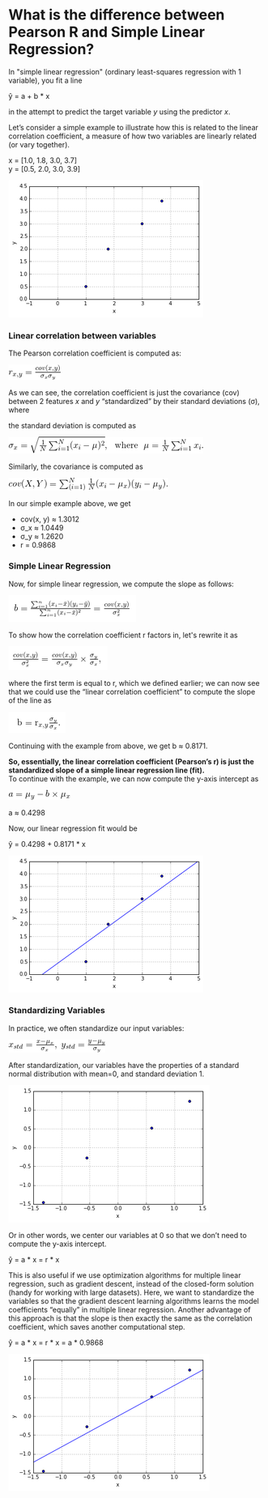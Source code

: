 # What is the difference between Pearson R and Simple Linear Regression?


In "simple linear regression" (ordinary least-squares regression with 1 variable), you fit a line    

y&#770; = a + b * x

in the attempt to predict the target variable  *y*  using the predictor *x*.

Let’s consider a simple example to illustrate how this is related to the linear correlation coefficient, a measure of how two variables are linearly related (or vary together).

x = [1.0, 1.8, 3.0, 3.7]  
y = [0.5, 2.0, 3.0, 3.9]

![](./pearson-r-vs-linear-regr/example-1.png)

### Linear correlation between variables


The Pearson correlation coefficient is computed as:

![](./pearson-r-vs-linear-regr/pearson.png)

As we can see, the correlation coefficient is just the covariance (cov) between 2 features *x* and *y* “standardized” by their standard deviations (&sigma;), where

the standard deviation is computed as

![](./pearson-r-vs-linear-regr/sigma.png)

Similarly, the covariance is computed as

![](./pearson-r-vs-linear-regr/covariance.png)

In our simple example above, we get

- cov(x, y) ≈  1.3012
- &sigma;_x ≈  1.0449
- &sigma;_y ≈  1.2620
- r = 0.9868

### Simple Linear Regression

Now, for simple linear regression, we compute the slope as follows:

![](./pearson-r-vs-linear-regr/slope.png)

To show how the correlation coefficient r factors in, let's rewrite it as

![](./pearson-r-vs-linear-regr/slope_rewrite.png)

where the first term is equal to r, which we defined earlier; we can now see that we could use the “linear correlation coefficient” to compute the slope of the line as

![](./pearson-r-vs-linear-regr/slope_r.png)

Continuing with the example from above, we get b ≈ 0.8171.

**So, essentially, the linear correlation coefficient (Pearson’s r) is just the standardized slope of a simple linear regression line (fit).**    
To continue with the example, we can now compute the y-axis intercept as

![](./pearson-r-vs-linear-regr/intercept.png)

a ≈ 0.4298

Now, our linear regression fit would be

y&#770;  = 0.4298 + 0.8171 * x

![](./pearson-r-vs-linear-regr/example-1-fit.png)

### Standardizing Variables

In practice, we often standardize our input variables:

![](./pearson-r-vs-linear-regr/standardize.png)

After standardization, our variables have the properties of a standard normal distribution with mean=0, and
standard deviation 1.

![](./pearson-r-vs-linear-regr/example-2.png)

Or in other words, we center our variables at 0 so that we don’t need to compute the y-axis intercept.

y&#770; = a * x = r * x

This is also useful if we use optimization algorithms for multiple linear regression, such as gradient descent, instead of the closed-form solution (handy for working with large datasets). Here, we want to standardize the variables so that the gradient descent learning algorithms learns the model coefficients “equally” in multiple linear regression.
Another advantage of this approach is that the slope is then exactly the same as the correlation coefficient, which saves another computational step.

y&#770; = a * x = r * x = a * 0.9868

![](./pearson-r-vs-linear-regr/example-2-fit.png)
